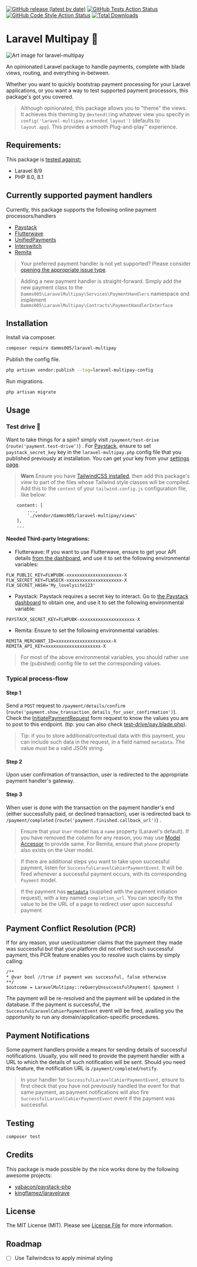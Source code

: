 [![GitHub release (latest by date)](https://img.shields.io/github/v/release/damms005/laravel-multipay)](https://github.com/damms005/laravel-multipay/releases)
[![GitHub Tests Action Status](https://img.shields.io/github/workflow/status/damms005/laravel-multipay/run-tests?label=tests)](https://github.com/damms005/laravel-multipay/actions?query=workflow%3Arun-tests+branch%3Amain)
[![GitHub Code Style Action Status](https://img.shields.io/github/workflow/status/damms005/laravel-multipay/Check%20&%20fix%20styling?label=code%20style)](https://github.com/damms005/laravel-multipay/actions?query=workflow%3A"Check+%26+fix+styling"+branch%3Amain)
[![Total Downloads](https://img.shields.io/packagist/dt/damms005/laravel-multipay.svg?style=flat-square)](https://packagist.org/packages/damms005/laravel-multipay)

# Laravel Multipay 💸

![Art image for laravel-multipay](https://banners.beyondco.de/Laravel%20Multipay.png?theme=light&packageManager=composer+require&packageName=damms005%2Flaravel-multipay&pattern=glamorous&style=style_1&description=An+opinionated+Laravel+package+for+handling+payments%2C+complete+with+blade+views&md=1&showWatermark=1&fontSize=100px&images=cash&widths=350)

An opinionated Laravel package to handle payments, complete with blade views, routing, and everything in-between.

Whether you want to quickly bootstrap payment processing for your Laravel applications, or you want a way to test supported payment processors, this package's got you covered.

> Although opinionated, this package allows you to "theme" the views. It achieves this theming by
> `@extend()`ing whatever view you specify in `config('laravel-multipay.extended_layout')` (defaults to `layout.app`). This provides a smooth Plug-and-play&trade; experience.

## Requirements:
This package is [tested against:](https://github.com/damms005/laravel-multipay/blob/68731735d50a18f6b8531cb107e63fed5151d0b8/.github/workflows/run-tests.yml#L16-L17)
- Laravel 8/9
- PHP 8.0, 8.1

## Currently supported payment handlers

Currently, this package supports the following online payment processors/handlers

-   [Paystack](https://paystack.com)
-   [Flutterwave](https://flutterwave.com)
-   [UnifiedPayments](https://unifiedpayments.com)
-   [Interswitch](https://www.interswitchgroup.com)
-   [Remita](http://remita.net)

> Your preferred payment handler is not yet supported? Please consider [opening the appropriate issue type](https://github.com/damms005/laravel-multipay/issues/new?assignees=&labels=&template=addition-of-new-payment-handler.md&title=Addition+of+new+payment+handler+-+%5Bpayment+handler+name+here%5D).

> Adding a new payment handler is straight-forward. Simply add the new payment class to the `Damms005\LaravelMultipay\Services\PaymentHandlers` namespace and implement `Damms005\LaravelMultipay\Contracts\PaymentHandlerInterface`

## Installation

Install via composer.

```bash
composer require damms005/laravel-multipay
```

Publish the config file.

```bash
php artisan vendor:publish --tag=laravel-multipay-config
```

Run migrations.

```
php artisan migrate
```

## Usage

### Test drive 🚀

Want to take things for a spin? simply visit `/payment/test-drive` (`route('payment.test-drive')`) .
For [Paystack](https://paystack.com), ensure to set `paystack_secret_key` key in the `laravel-multipay.php` config file that you published previously at installation. You can get your key from your [settings page](https://dashboard.paystack.co/#/settings/developer).

> **Warn**
> Ensure you have [TailwindCSS installed](https://tailwindcss.com/docs/installation), then add this package's view to part of the files whose Tailwind style classes will be compiled. Add this to the `content` of your `tailwind.config.js` configuration file, like below:
```
    content: [
        ...,
        './vendor/damms005/laravel-multipay/views'
    ],
    ...
```

#### Needed Third-party Integrations:

-   Flutterwave: If you want to use Flutterwave, ensure to get your API details [from the dashboard](https://dashboard.flutterwave.com/dashboard/settings/apis), and use it to set the following environmental variables:

```
FLW_PUBLIC_KEY=FLWPUBK-xxxxxxxxxxxxxxxxxxxxx-X
FLW_SECRET_KEY=FLWSECK-xxxxxxxxxxxxxxxxxxxxx-X
FLW_SECRET_HASH='My_lovelysite123'
```

-   Paystack: Paystack requires a secret key to interact. Go to [the Paystack dashboard](https://dashboard.paystack.co/#/settings/developer) to obtain one, and use it to set the following environmental variable:

```
PAYSTACK_SECRET_KEY=FLWPUBK-xxxxxxxxxxxxxxxxxxxxx-X
```

-   Remita: Ensure to set the following environmental variables:

```
REMITA_MERCHANT_ID=xxxxxxxxxxxxxxxxxxxxx-X
REMITA_API_KEY=xxxxxxxxxxxxxxxxxxxxx-X
```

> For most of the above environmental variables, you should rather use the (pubished) config file to set the corresponding values.

### Typical process-flow

#### Step 1

Send a `POST` request to `/payment/details/confirm` (`route('payment.show_transaction_details_for_user_confirmation')`).
Check the [InitiatePaymentRequest](src/Http/Requests/InitiatePaymentRequest.php#L28) form request to know the values you are to post to this endpoint. (tip: you can also check [test-drive/pay.blade.php](views/test-drive/pay.blade.php)).

> Tip: if you to store additional/contextual data with this payment, you can include such data in the request, in a field named `metadata`. The value must be a valid JSON string.

#### Step 2

Upon user confirmation of transaction, user is redirected to the appropriate payment handler's gateway.

#### Step 3

When user is done with the transaction on the payment handler's end (either successfully paid, or declined transaction), user is redirected
back to `/payment/completed` (`route('payment.finished.callback_url')`) .

> Ensure that your `User` model has a `name` property (Laravel's default). If you have removed the column for any reason, you may use [Model Accessor](https://laravel.com/docs/8.x/eloquent-mutators#accessors-and-mutators) to provide same. For Remita, ensure that `phone` property also exists on the User model.

> If there are additional steps you want to take upon successful payment, listen for `SuccessfulLaravelCahierPaymentEvent`. It will be fired whenever a successful payment occurs, with its corresponding `Payment` model.

> If the payment has [`metadata`](#step-1) (supplied with the payment initiation request), with a key named `completion_url`. You can specify its the value to be the URL of a page to redirect user upon successful payment

## Payment Conflict Resolution (PCR)

If for any reason, your user/customer claims that the payment they made was successful but that your platform did not reflect such successful payment, this PCR feature enables you to resolve such claims by simply calling:

```
/**
* @var bool //true if payment was successful, false otherwise
**/
$outcome = LaravelMultipay::reQueryUnsuccessfulPayment( $payment )
```

The payment will be re-resolved and the payment will be updated in the database. If the payment is successful, the `SuccessfulLaravelCahierPaymentEvent` event will be fired, availing you the opportunity to run any domain/application-specific procedures.

## Payment Notifications
Some payment handlers provide a means for sending details of successful notifications. Usually, you will need to provide the payment handler with a URL to which the details of such notification will be sent. Should you need this feature, the notification URL is `/payment/completed/notify`.

> In your handler for `SuccessfulLaravelCahierPaymentEvent`, ensure to first check that you have not previously handled the event for that same payment, as payment notifications will also fire `SuccessfulLaravelCahierPaymentEvent` event if the payment was successful.

## Testing

```bash
composer test
```

## Credits

This package is made possible by the nice works done by the following awesome projects:

-   [yabacon/paystack-php](https://github.com/yabacon/paystack-php)
-   [kingflamez/laravelrave](https://github.com/kingflamez/laravelrave)

## License

The MIT License (MIT). Please see [License File](LICENSE.md) for more information.

## Roadmap

-   [ ] Use Tailwindcss to apply minimal styling

